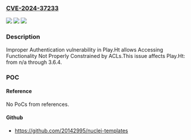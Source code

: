 ### [CVE-2024-37233](https://cve.mitre.org/cgi-bin/cvename.cgi?name=CVE-2024-37233)
![](https://img.shields.io/static/v1?label=Product&message=Play.ht&color=blue)
![](https://img.shields.io/static/v1?label=Version&message=n%2Fa%3C%3D%203.6.4%20&color=brighgreen)
![](https://img.shields.io/static/v1?label=Vulnerability&message=CWE-287%20Improper%20Authentication&color=brighgreen)

### Description

Improper Authentication vulnerability in Play.Ht allows Accessing Functionality Not Properly Constrained by ACLs.This issue affects Play.Ht: from n/a through 3.6.4.

### POC

#### Reference
No PoCs from references.

#### Github
- https://github.com/20142995/nuclei-templates

